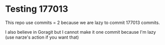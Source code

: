 # Testing 177013

This repo use commits = 2 because we are lazy to commit 177013 commits.

I also believe in Goragit but I cannot make it one commit because I'm lazy (use narze's action if you want that)
